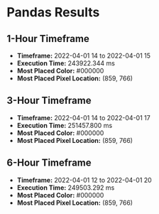 # Pandas Results

## 1-Hour Timeframe
- **Timeframe:** 2022-04-01 14 to 2022-04-01 15
- **Execution Time:** 243922.344 ms
- **Most Placed Color:** #000000
- **Most Placed Pixel Location:** (859, 766)

## 3-Hour Timeframe
- **Timeframe:** 2022-04-01 14 to 2022-04-01 17
- **Execution Time:** 251457.800 ms
- **Most Placed Color:** #000000
- **Most Placed Pixel Location:** (859, 766)

## 6-Hour Timeframe
- **Timeframe:** 2022-04-01 12 to 2022-04-01 20
- **Execution Time:** 249503.292 ms
- **Most Placed Color:** #000000
- **Most Placed Pixel Location:** (859, 766)